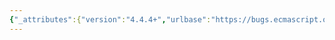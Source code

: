 ```yaml
---
{"_attributes":{"version":"4.4.4+","urlbase":"https://bugs.ecmascript.org/","maintainer":"dherman@mozilla.com"},"bug":{"bug_id":1593,"creation_ts":"2013-07-18 03:27:00 -0700","short_desc":"11.2.3: Different ArgumentListEvaluation semantics in EvaluateMethodCall compared to EvaluateCall","delta_ts":"2014-04-18 13:02:14 -0700","product":"Draft for 6th Edition","component":"technical issue","version":"Rev 15: May 14, 2013 Draft","rep_platform":"All","op_sys":"All","bug_status":"RESOLVED","resolution":"WONTFIX","priority":"Normal","bug_severity":"major","everconfirmed":true,"reporter":{"uid":"andrebargull","name":"André Bargull"},"assigned_to":{"uid":"allen","name":"Allen Wirfs-Brock"},"long_desc":[{"commentid":4552,"comment_count":0,"who":{"uid":"andrebargull","name":"André Bargull"},"bug_when":"2013-07-18 03:27:19 -0700","thetext":"(rev16)\n\nArgumentListEvaluation inside EvaluateMethodCall leads to different results when compared to EvaluateCall. \n\ntest case:\n---\nvar f = function() { print(\"call\") };\nvar o = {get m() { print(\"get m\"); return f }};\nvar arg = {valueOf: function() { print(\"valueOf\") }};\no.m(+arg);\n---\n\nOutput in rev15:\n---\nget m\nvalueOf\ncall\n---\n\nOutput in rev16:\n---\nvalueOf\nget m\ncall\n---\n\n\nRelated: http://code.google.com/p/v8/issues/detail?id=691"},{"commentid":7373,"comment_count":1,"who":{"uid":"andrebargull","name":"André Bargull"},"bug_when":"2014-02-19 09:56:25 -0800","thetext":"[[Invoke]] and EvaluateMethodCall has been removed, resolve as WONTFIX?"},{"commentid":7824,"comment_count":2,"who":{"uid":"allen","name":"Allen Wirfs-Brock"},"bug_when":"2014-04-18 13:02:14 -0700","thetext":"EvaluateMethodCall has gone away with [[Invoke]]"}]}}
---
```

